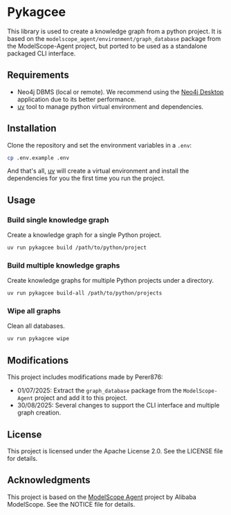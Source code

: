# Pykagcee

This library is used to create a knowledge graph from a python project. 
It is based on the `modelscope_agent/environment/graph_database` package from the ModelScope-Agent project,
but ported to be used as a standalone packaged CLI interface.

## Requirements

- Neo4j DBMS (local or remote). We recommend using the [Neo4j Desktop](https://neo4j.com/download/) application due to its better performance.
- [uv](https://docs.astral.sh/uv/getting-started/installation/) tool to manage python virtual environment and dependencies.

## Installation

Clone the repository and set the environment variables in a `.env`:

```bash
cp .env.example .env
``````

And that's all, [uv](https://docs.astral.sh/uv/getting-started/installation/) will create a virtual environment and install the dependencies for you the
first time you run the project.

## Usage

### Build single knowledge graph

Create a knowledge graph for a single Python project.

```bash
uv run pykagcee build /path/to/python/project
```

### Build multiple knowledge graphs

Create knowledge graphs for multiple Python projects under a directory.

```bash
uv run pykagcee build-all /path/to/python/projects
```

### Wipe all graphs
    
Clean all databases.

```bash
uv run pykagcee wipe
```

## Modifications

This project includes modifications made by Perer876:

- 01/07/2025: Extract the `graph_database` package from the `ModelScope-Agent` project and add it to this project.
- 30/08/2025: Several changes to support the CLI interface and multiple graph creation.

## License

This project is licensed under the Apache License 2.0. See the LICENSE file for details.

## Acknowledgments

This project is based on the [ModelScope Agent](https://github.com/modelscope/modelscope-agent) project by Alibaba ModelScope. See the NOTICE file for details.
